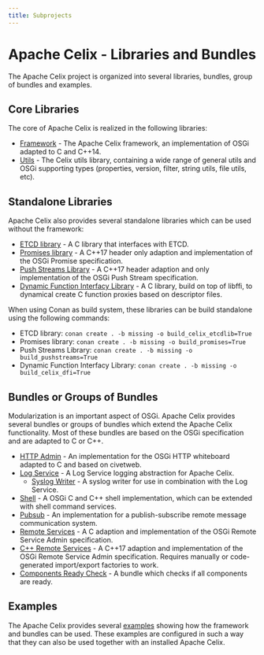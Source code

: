 ```yaml
---
title: Subprojects
---
```


<!--
Licensed to the Apache Software Foundation (ASF) under one or more
contributor license agreements.  See the NOTICE file distributed with
this work for additional information regarding copyright ownership.
The ASF licenses this file to You under the Apache License, Version 2.0
(the "License"); you may not use this file except in compliance with
the License.  You may obtain a copy of the License at
   
    http://www.apache.org/licenses/LICENSE-2.0

Unless required by applicable law or agreed to in writing, software
distributed under the License is distributed on an "AS IS" BASIS,
WITHOUT WARRANTIES OR CONDITIONS OF ANY KIND, either express or implied.
See the License for the specific language governing permissions and
limitations under the License.
-->

# Apache Celix - Libraries and Bundles

The Apache Celix project is organized into several libraries, bundles, group of bundles and examples.

## Core Libraries
The core of Apache Celix is realized in the following libraries:

* [Framework](../libs/framework) - The Apache Celix framework, an implementation of OSGi adapted to C and C++14.
* [Utils](../libs/utils/README.md) - The Celix utils library, containing a wide range of general utils and 
                                     OSGi supporting types (properties, version, filter, string utils, file utils, etc).

## Standalone Libraries
Apache Celix also provides several standalone libraries which can be used without the framework:

* [ETCD library](../libs/etcdlib/README.md) - A C library that interfaces with ETCD.
* [Promises library](../libs/promises/README.md) - A C++17 header only adaption and implementation of the OSGi Promise specification.
* [Push Streams Library](../libs/pushstreams/README.md) - A C++17 header adaption and only implementation of the OSGi Push Stream specification.
* [Dynamic Function Interfacy Library](../libs/dfi/README.md) - A C library, build on top of libffi, to dynamical create C function proxies based on descriptor files.

When using Conan as build system, these libraries can be build standalone using the following commands:

* ETCD library: `conan create . -b missing -o build_celix_etcdlib=True`
* Promises library: `conan create . -b missing -o build_promises=True`
* Push Streams Library: `conan create . -b missing -o build_pushstreams=True`
* Dynamic Function Interfacy Library: `conan create . -b missing -o build_celix_dfi=True`

## Bundles or Groups of Bundles
Modularization is an important aspect of OSGi. Apache Celix provides several bundles or groups of bundles which extend
the Apache Celix functionality. Most of these bundles are based on the OSGi specification and are adapted to C or C++.

* [HTTP Admin](../bundles/http_admin/README.md) - An implementation for the OSGi HTTP whiteboard adapted to C and based on civetweb.
* [Log Service](../bundles/logging/README.md) - A Log Service logging abstraction for Apache Celix.
  * [Syslog Writer](../bundles/logging/log_writers/syslog_writer) - A syslog writer for use in combination with the Log Service.
* [Shell](../bundles/shell/README.md) - A OSGi C and C++ shell implementation, which can be extended with shell command services.
* [Pubsub](../bundles/pubsub/README.md) - An implementation for a publish-subscribe remote message communication system.
* [Remote Services](../bundles/remote_services/README.md) - A C adaption and implementation of the OSGi Remote Service Admin specification.
* [C++ Remote Services](../bundles/cxx_remote_services/README.md) - A C++17 adaption and implementation of the OSGi Remote Service Admin specification. Requires manually or code-generated import/export factories to work.
* [Components Ready Check](../bundles/components_ready_check/README.md) - A bundle which checks if all components are ready.

## Examples
The Apache Celix provides several [examples](../examples/celix-examples) showing how the framework and bundles can be used. These
examples are configured in such a way that they can also be used together with an installed Apache Celix.
